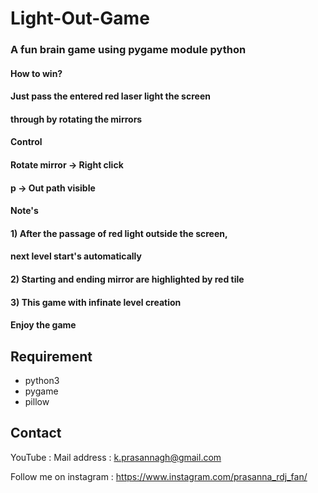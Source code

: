 # Light-Out-Game

### A fun brain game using pygame module python

#### How to win?
####      Just pass the entered red laser light the screen 
#### through by rotating the mirrors

#### Control
####   Rotate mirror  ->  Right click
####   p              ->  Out path visible

#### Note's
####       1) After the passage of red light outside the screen, 
#### next level start's automatically
####       2) Starting and ending mirror are highlighted by red tile
####       3) This game with infinate level creation

#### Enjoy the game

## Requirement

* python3<br>
* pygame<br>
* pillow

## Contact 

YouTube : 
Mail address : k.prasannagh@gmail.com

Follow me on instagram : https://www.instagram.com/prasanna_rdj_fan/
